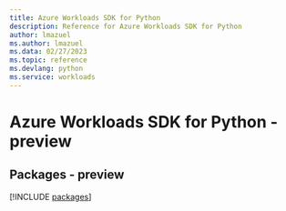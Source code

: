 ```yaml
---
title: Azure Workloads SDK for Python
description: Reference for Azure Workloads SDK for Python
author: lmazuel
ms.author: lmazuel
ms.data: 02/27/2023
ms.topic: reference
ms.devlang: python
ms.service: workloads
---
```

# Azure Workloads SDK for Python - preview
## Packages - preview
[!INCLUDE [packages](workloads-index.md)]